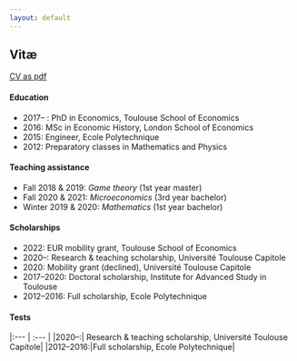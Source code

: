 ```yaml
---
layout: default
---
```


## Vitæ

[CV as pdf](/assets/images/CV_AJacquet.pdf)

#### Education

- 2017– : PhD in Economics, Toulouse School of Economics
- 2016: MSc in Economic History, London School of Economics
- 2015: Engineer, Ecole Polytechnique
- 2012: Preparatory classes in Mathematics and Physics


#### Teaching assistance

- Fall 2018 & 2019: *Game theory* (1st year master) 
- Fall 2020 & 2021: *Microeconomics* (3rd year bachelor)
- Winter 2019 & 2020: *Mathematics* (1st year bachelor)   


#### Scholarships

- 2022: EUR mobility grant, Toulouse School of Economics
- 2020–: Research & teaching scholarship, Université Toulouse Capitole
- 2020: Mobility grant (declined), Université Toulouse Capitole
- 2017–2020: Doctoral scholarship, Institute for Advanced Study in Toulouse
- 2012–2016: Full scholarship, Ecole Polytechnique

#### Tests

|:--- | :--- |
|2020–:| Research & teaching scholarship, Université Toulouse Capitole|
|2012–2016:|Full scholarship, Ecole Polytechnique|
